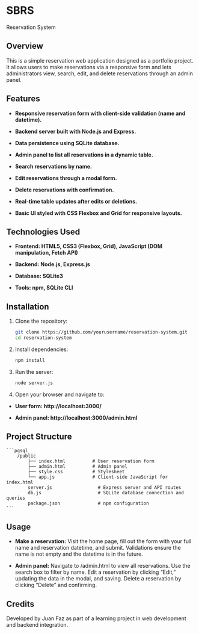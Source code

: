 # SBRS
Reservation System

## Overview
This is a simple reservation web application designed as a portfolio project. It allows users to make reservations via a responsive form and lets administrators view, search, edit, and delete reservations through an admin panel.

## Features
- **Responsive reservation form with client-side validation (name and datetime).**

- **Backend server built with Node.js and Express.**

- **Data persistence using SQLite database.**

- **Admin panel to list all reservations in a dynamic table.**

- **Search reservations by name.**

- **Edit reservations through a modal form.**

- **Delete reservations with confirmation.**

- **Real-time table updates after edits or deletions.**

- **Basic UI styled with CSS Flexbox and Grid for responsive layouts.**

## Technologies Used
- **Frontend: HTML5, CSS3 (Flexbox, Grid), JavaScript (DOM manipulation, Fetch API)**

- **Backend: Node.js, Express.js**

- **Database: SQLite3**

- **Tools: npm, SQLite CLI**

## Installation

1. Clone the repository:
    ```bash
    git clone https://github.com/yourusername/reservation-system.git
    cd reservation-system
    ```
2. Install dependencies:
    ```bash
    npm install
    ```
3. Run the server:
    ```bash
    node server.js
    ```
4. Open your browser and navigate to:
- **User form: http://localhost:3000/**

- **Admin panel: http://localhost:3000/admin.html**

## Project Structure
    ```pgsql
        /public
            ├── index.html          # User reservation form
            ├── admin.html          # Admin panel
            ├── style.css           # Stylesheet
            └── app.js              # Client-side JavaScript for index.html
            server.js                 # Express server and API routes
            db.js                     # SQLite database connection and queries
            package.json              # npm configuration
    ```

## Usage
- **Make a reservation:**
Visit the home page, fill out the form with your full name and reservation datetime, and submit. Validations ensure the name is not empty and the datetime is in the future.

- **Admin panel:**
Navigate to /admin.html to view all reservations. Use the search box to filter by name. Edit a reservation by clicking “Edit,” updating the data in the modal, and saving. Delete a reservation by clicking “Delete” and confirming.

## Credits
Developed by Juan Faz as part of a learning project in web development and backend integration.